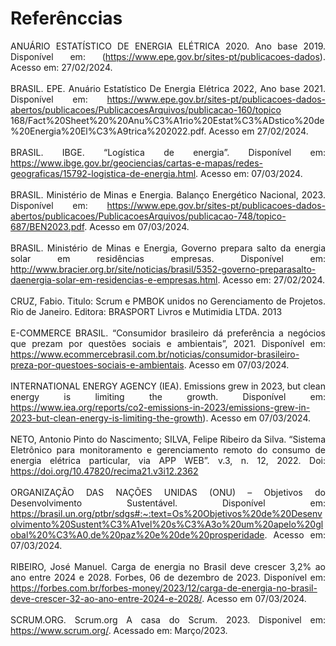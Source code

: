 # Referênccias
<div align="justify">

ANUÁRIO ESTATÍSTICO DE ENERGIA ELÉTRICA 2020. Ano base 2019. Disponível em: (https://www.epe.gov.br/sites-pt/publicacoes-dados). Acesso em: 27/02/2024.
<br/><br/>
BRASIL. EPE. Anuário Estatístico De Energia Elétrica 2022, Ano base 2021. Disponível em: https://www.epe.gov.br/sites-pt/publicacoes-dados-abertos/publicacoes/PublicacoesArquivos/publicacao-160/topico 168/Fact%20Sheet%20%20Anu%C3%A1rio%20Estat%C3%ADstico%20de%20Energia%20El%C3%A9trica%202022.pdf. Acesso em 27/02/2024.
<br/><br/>
BRASIL. IBGE. “Logística de energia”. Disponível em: https://www.ibge.gov.br/geociencias/cartas-e-mapas/redes-geograficas/15792-logistica-de-energia.html. Acesso em: 07/03/2024.
<br/><br/>
BRASIL. Ministério de Minas e Energia. Balanço Energético Nacional, 2023. Disponível em: https://www.epe.gov.br/sites-pt/publicacoes-dados-abertos/publicacoes/PublicacoesArquivos/publicacao-748/topico-687/BEN2023.pdf. Acesso em 07/03/2024.
<br/><br/>
BRASIL. Ministério de Minas e Energia, Governo prepara salto da energia solar em residências  empresas. Disponível em: http://www.bracier.org.br/site/noticias/brasil/5352-governo-preparasalto-daenergia-solar-em-residencias-e-empresas.html. Acesso em: 27/02/2024.
<br/><br/>
CRUZ, Fabio. Titulo: Scrum e PMBOK unidos no Gerenciamento de Projetos. Rio de Janeiro. Editora: BRASPORT Livros e Mutimidia LTDA. 2013
<br/><br/>
E-COMMERCE BRASIL. “Consumidor brasileiro dá preferência a negócios que prezam por questões sociais e ambientais”, 2021. Disponível em:  https://www.ecommercebrasil.com.br/noticias/consumidor-brasileiro-preza-por-questoes-sociais-e-ambientais. Acesso em 07/03/2024.
<br/><br/>
INTERNATIONAL ENERGY AGENCY (IEA). Emissions grew in 2023, but clean energy is limiting the growth. Disponível em: https://www.iea.org/reports/co2-emissions-in-2023/emissions-grew-in-2023-but-clean-energy-is-limiting-the-growth). Acesso em 07/03/2024.
<br/><br/>
NETO, Antonio Pinto do Nascimento; SILVA, Felipe Ribeiro da Silva. “Sistema Eletrônico para monitoramento e gerenciamento remoto do consumo de energia elétrica particular, via APP WEB”. v.3, n. 12, 2022. Doi: https://doi.org/10.47820/recima21.v3i12.2362
<br/><br/>
ORGANIZAÇÃO DAS NAÇÕES UNIDAS (ONU) – Objetivos do Desenvolvimento Sustentável. Disponível em: https://brasil.un.org/ptbr/sdgs#:~:text=Os%20Objetivos%20de%20Desenvolvimento%20Sustent%C3%A1vel%20s%C3%A3o%20um%20apelo%20global%20%C3%A0,de%20paz%20e%20de%20prosperidade. Acesso em: 07/03/2024.
<br/><br/>
RIBEIRO, José Manuel. Carga de energia no Brasil deve crescer 3,2% ao ano entre 2024 e 2028. Forbes, 06 de dezembro de 2023. Disponível em: https://forbes.com.br/forbes-money/2023/12/carga-de-energia-no-brasil-deve-crescer-32-ao-ano-entre-2024-e-2028/. Acesso em 07/03/2024.
<br/><br/>
SCRUM.ORG. Scrum.org A casa do Scrum. 2023. Disponivel em: https://www.scrum.org/. Acessado em: Março/2023.
<br/>
</div>




